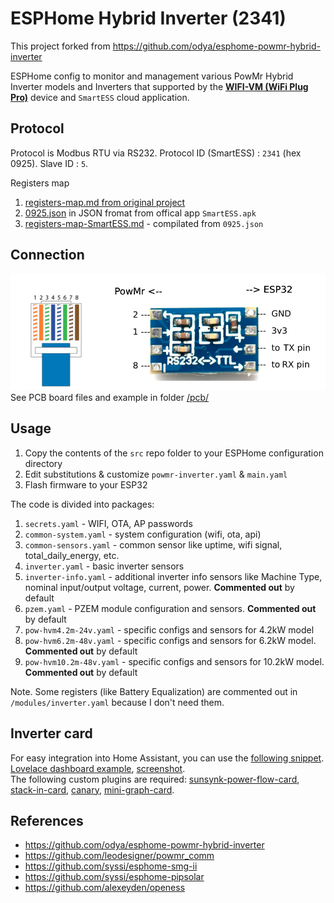 # ESPHome Hybrid Inverter (2341)
This project forked from https://github.com/odya/esphome-powmr-hybrid-inverter 

ESPHome config to monitor and management various PowMr Hybrid Inverter models and Inverters that supported by the [**WIFI-VM (WiFi Plug Pro)**](https://powmr.com/products/powmr-wifi-module-with-rs232-remote-monitoring-solution-wifi-vm) device and `SmartESS` cloud application.

## Protocol
Protocol is Modbus RTU via RS232. Protocol ID (SmartESS) : `2341` (hex 0925). Slave ID : `5`. 

Registers map

1) [registers-map.md from original project](/docs/registers-map.md)
2) [0925.json](/docs/0925.json) in JSON fromat from offical app `SmartESS.apk`
3) [registers-map-SmartESS.md](/docs/registers-map-SmartESS.md) - compilated from `0925.json`

## Connection
![PowMr ESP32 connection diagram](images/powmr_esp32_connection.png "PowMr ESP32 connection diagram")  
See PCB board files and example in folder [/pcb/](/pcb/)

## Usage
1) Copy the contents of the `src` repo folder to your ESPHome configuration directory
2) Edit substitutions & customize `powmr-inverter.yaml` & `main.yaml`
3) Flash firmware to your ESP32

The code is divided into packages:
1) `secrets.yaml` - WIFI, OTA, AP passwords
2) `common-system.yaml` - system configuration (wifi, ota, api)
3) `common-sensors.yaml` - common sensor like uptime, wifi signal, total_daily_energy, etc.
4) `inverter.yaml` - basic inverter sensors
5) `inverter-info.yaml` - additional inverter info sensors like Machine Type, nominal input/output voltage, current, power. **Commented out** by default
6) `pzem.yaml` - PZEM module configuration and sensors. **Commented out** by default
7) `pow-hvm4.2m-24v.yaml` - specific configs and sensors for 4.2kW model
8) `pow-hvm6.2m-48v.yaml` - specific configs and sensors for 6.2kW model. **Commented out** by default
9) `pow-hvm10.2m-48v.yaml` - specific configs and sensors for 10.2kW model. **Commented out** by default

Note. Some registers (like Battery Equalization) are commented out in `/modules/inverter.yaml` because I don't need them.

## Inverter card
For easy integration into Home Assistant, you can use the [following snippet](/examples/inverter-card-example.yaml).  
[Lovelace dashboard example](/examples/lovelace-powmr.yaml), [screenshot](/examples/inverter-card-screenshots/lovelace_powmr.png).   
The following custom plugins are required: [sunsynk-power-flow-card](https://github.com/slipx06/sunsynk-power-flow-card), [stack-in-card](https://github.com/custom-cards/stack-in-card), [canary](https://github.com/jcwillox/lovelace-canary), [mini-graph-card](https://github.com/kalkih/mini-graph-card).  

## References
- https://github.com/odya/esphome-powmr-hybrid-inverter
- https://github.com/leodesigner/powmr_comm 
- https://github.com/syssi/esphome-smg-ii
- https://github.com/syssi/esphome-pipsolar
- https://github.com/alexeyden/openess